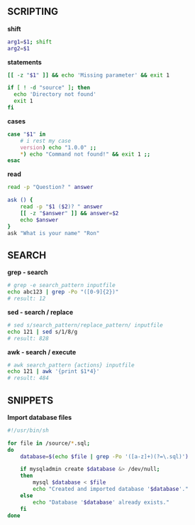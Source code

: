 ## SCRIPTING

**shift**
```sh
arg1=$1; shift
arg2=$1
```

**statements**
```sh
[[ -z "$1" ]] && echo 'Missing parameter' && exit 1

if [ ! -d "source" ]; then
  echo 'Directory not found'
  exit 1
fi
```

**cases**
```sh
case "$1" in
    # i rest my case
    version) echo "1.0.0" ;;
    *) echo "Command not found!" && exit 1 ;;
esac
```

**read**
```sh
read -p "Question? " answer

ask () {
    read -p "$1 ($2)? " answer
    [[ -z "$answer" ]] && answer=$2
    echo $answer
}
ask "What is your name" "Ron"
```

## SEARCH

**grep - search**
```sh
# grep -e search_pattern inputfile
echo abc123 | grep -Po "([0-9]{2})"
# result: 12
```

**sed - search / replace**
```sh
# sed s/search_pattern/replace_pattern/ inputfile
echo 121 | sed s/1/8/g
# result: 828
```

**awk - search / execute**
```sh
# awk search_pattern {actions} inputfile
echo 121 | awk '{print $1*4}'
# result: 484
```

## SNIPPETS

**Import database files**
```sh
#!/usr/bin/sh

for file in /source/*.sql;
do
    database=$(echo $file | grep -Po '([a-z]+)(?=\.sql)')

    if mysqladmin create $database &> /dev/null;
    then
        mysql $database < $file
        echo "Created and imported database '$database'."
    else
        echo "Database '$database' already exists."
    fi
done
```
